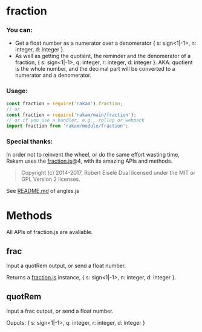 # fraction

### You can:
- Get a float number as a numerator over a denomerator { s: sign<1|-1>, n: integer, d: integer }.
- As well as getting the quotient, the reminder and the denomerator of a fraction, { s: sign<1|-1>, q: integer, r: integer, d: integer }. AKA: quotient is the whole number, and the decimal part will be converted to a numerator and a denomerator. 

### Usage:
```js
const fraction = require('rakam').fraction;
// or
const fraction = require('rakam/main/fraction');
// or if you use a bundler, e.g., rollup or webpack
import fraction from 'rakam/module/fraction';
```

### Special thanks:

In order not to reinvent the wheel, or do the same effort wasting time, Rakam uses the [fraction.js](https://www.npmjs.com/package/fraction.js)@4, with its amazing APIs and methods.

> Copyright (c) 2014-2017, Robert Eisele Dual licensed under the MIT or GPL Version 2 licenses.

See [README.md](anglesjs-docs) of angles.js


# Methods

<!-- CAUTION: it has to be the same versio of the used fration.js inside code -->

All APIs of fraction.js are avaliable.

## frac

Input a quotRem output, or send a float number.

Returns a [fraction.js](https://www.npmjs.com/package/fraction.js) instance, { s: sign<1|-1>, n: integer, d: integer }.


## quotRem

Input a frac output, or send a float number.

Ouputs: { s: sign<1|-1>, q: integer, r: integer, d: integer }

